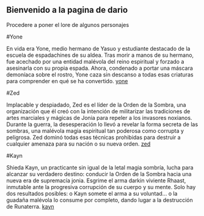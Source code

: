 ## Bienvenido a la pagina de dario

Procedere a poner el lore de algunos personajes

#Yone

En vida era Yone, medio hermano de Yasuo y estudiante destacado de la escuela de espadachines de su aldea. Tras morir a manos de su hermano, fue acechado por una entidad malévola del reino espiritual y forzado a asesinarla con su propia espada. Ahora, condenado a portar una máscara demoníaca sobre el rostro, Yone caza sin descanso a todas esas criaturas para comprender en qué se ha convertido. [yone](https://universe.leagueoflegends.com/es_MX/champion/yone/)

#Zed

Implacable y despiadado, Zed es el líder de la Orden de la Sombra, una organización que él creó con la intención de militarizar las tradiciones de artes marciales y mágicas de Jonia para repeler a los invasores noxianos. Durante la guerra, la desesperación lo llevó a revelar la forma secreta de las sombras, una malévola magia espiritual tan poderosa como corrupta y peligrosa. Zed dominó todas esas técnicas prohibidas para destruir a cualquier amenaza para su nación o su nueva orden. [zed](https://universe.leagueoflegends.com/es_MX/champion/zed/)

#Kayn

Shieda Kayn, un practicante sin igual de la letal magia sombría, lucha para alcanzar su verdadero destino: conducir la Orden de la Sombra hacia una nueva era de supremacía jonia. Esgrime el arma darkin viviente Rhaast, inmutable ante la progresiva corrupción de su cuerpo y su mente. Solo hay dos resultados posibles: o Kayn somete el arma a su voluntad... o la guadaña malévola lo consume por completo, dando lugar a la destrucción de Runaterra. [kayn](https://universe.leagueoflegends.com/es_MX/champion/kayn/)

